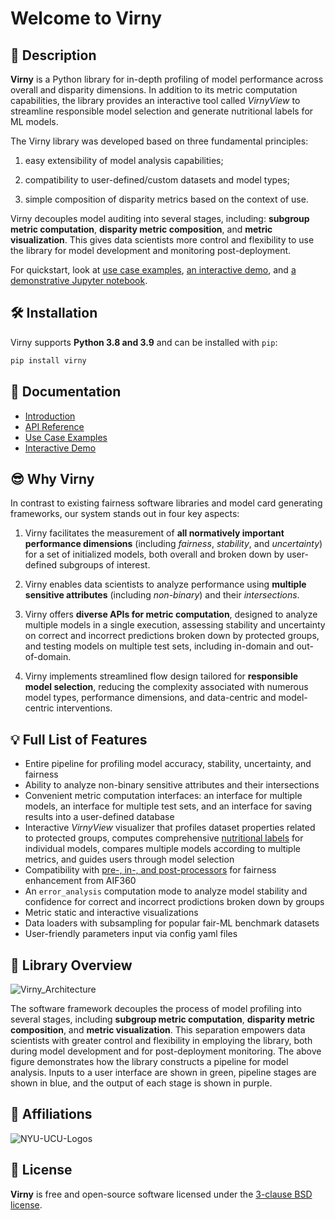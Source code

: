 # Welcome to Virny

## 📜 Description

**Virny** is a Python library for in-depth profiling of model performance across overall and disparity dimensions.
In addition to its metric computation capabilities, the library provides an interactive tool called _VirnyView_
to streamline responsible model selection and generate nutritional labels for ML models.

The Virny library was developed based on three fundamental principles:

1) easy extensibility of model analysis capabilities;

2) compatibility to user-defined/custom datasets and model types;

3) simple composition of disparity metrics based on the context of use.

Virny decouples model auditing into several stages, including: **subgroup metric computation**, **disparity metric composition**,
and **metric visualization**. This gives data scientists more control and flexibility to use the library
for model development and monitoring post-deployment.

For quickstart, look at [use case examples](https://dataresponsibly.github.io/Virny/examples/Multiple_Models_Interface_Use_Case/), [an interactive demo](https://huggingface.co/spaces/denys-herasymuk/virny-demo), and [a demonstrative Jupyter notebook](https://huggingface.co/spaces/denys-herasymuk/virny-demo/blob/main/notebooks/ACS_Income_Demo.ipynb).


## 🛠 Installation

Virny supports **Python 3.8 and 3.9** and can be installed with `pip`:

```bash
pip install virny
```


## 📒 Documentation

* [Introduction](https://dataresponsibly.github.io/Virny/)
* [API Reference](https://dataresponsibly.github.io/Virny/api/overview/)
* [Use Case Examples](https://dataresponsibly.github.io/Virny/examples/Multiple_Models_Interface_Use_Case/)
* [Interactive Demo](https://huggingface.co/spaces/denys-herasymuk/virny-demo)


## 😎 Why Virny

In contrast to existing fairness software libraries and model card generating frameworks, our system stands out in four key aspects:

1. Virny facilitates the measurement of **all normatively important performance dimensions** (including _fairness_, _stability_, and _uncertainty_) for a set of initialized models, both overall and broken down by user-defined subgroups of interest.

2. Virny enables data scientists to analyze performance using **multiple sensitive attributes** (including _non-binary_) and their _intersections_.

3. Virny offers **diverse APIs for metric computation**, designed to analyze multiple models in a single execution, assessing stability and uncertainty on correct and incorrect predictions broken down by protected groups, and testing models on multiple test sets, including in-domain and out-of-domain.

4. Virny implements streamlined flow design tailored for **responsible model selection**, reducing the complexity associated with numerous model types, performance dimensions, and data-centric and model-centric interventions.


## 💡 Full List of Features

* Entire pipeline for profiling model accuracy, stability, uncertainty, and fairness
* Ability to analyze non-binary sensitive attributes and their intersections
* Convenient metric computation interfaces: an interface for multiple models, an interface for multiple test sets, and an interface for saving results into a user-defined database
* Interactive _VirnyView_ visualizer that profiles dataset properties related to protected groups, computes comprehensive [nutritional labels](http://sites.computer.org/debull/A19sept/p13.pdf) for individual models, compares multiple models according to multiple metrics, and guides users through model selection
* Compatibility with [pre-, in-, and post-processors](https://aif360.readthedocs.io/en/latest/modules/algorithms.html#) for fairness enhancement from AIF360
* An `error_analysis` computation mode to analyze model stability and confidence for correct and incorrect prodictions broken down by groups
* Metric static and interactive visualizations
* Data loaders with subsampling for popular fair-ML benchmark datasets
* User-friendly parameters input via config yaml files


## 📖 Library Overview

![Virny_Architecture](https://github.com/DataResponsibly/Virny/assets/42843889/91620e0f-11ff-4093-8fb6-c88c90bff711)

The software framework decouples the process of model profiling into several stages, including **subgroup metric computation**,
**disparity metric composition**, and **metric visualization**. This separation empowers data scientists with greater control and
flexibility in employing the library, both during model development and for post-deployment monitoring. The above figure demonstrates
how the library constructs a pipeline for model analysis. Inputs to a user interface are shown in green, pipeline stages are shown in blue,
and the output of each stage is shown in purple.


## 🤗 Affiliations

![NYU-UCU-Logos](https://user-images.githubusercontent.com/42843889/216840888-071bf184-f0e3-4a3e-94dc-c0d1c7784143.png)


## 📝 License

**Virny** is free and open-source software licensed under the [3-clause BSD license](https://github.com/DataResponsibly/Virny/blob/main/LICENSE).
